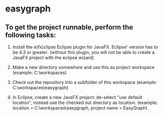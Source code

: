 easygraph
=========

To get the project runnable, perform the following tasks:
--------------------

1) Install the e(fx)clipse Eclipse plugin for JavaFX. Eclipse' version has to be 4.3 or greater.
    (without this plugin, you will not be able to create a JavaFX project with the eclipse wizard)
    
2) Make a new directory somewhere and use this as project workspace
    (example:  C:\workspaces)
    
3) Check out the repository into a subfolder of this workspace
    (example:  C:\workspaces\easygraph)
    
4) In Eclipse, create a new JavaFX project: de-select "use default location", instead use the checked out directory as location.
    (example:  location = C:\workspaces\easygraph, project name = EasyGraph)
